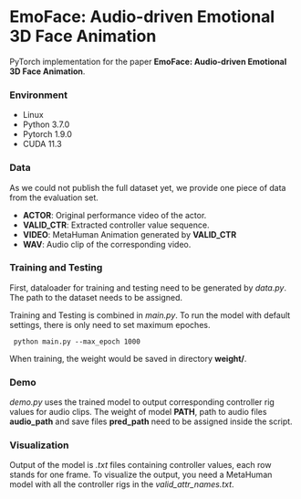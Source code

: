 # EmoFace: Audio-driven Emotional 3D Face Animation

PyTorch implementation for the paper **EmoFace: Audio-driven Emotional 3D Face Animation**.

### Environment

- Linux
- Python 3.7.0
- Pytorch 1.9.0
- CUDA 11.3

### Data

As we could not publish the full dataset yet, we provide one piece of data from the evaluation set. 

- **ACTOR**: Original performance video of the actor.
- **VALID_CTR**: Extracted controller value sequence.
- **VIDEO**: MetaHuman Animation generated by **VALID_CTR**
- **WAV**: Audio clip of the corresponding video.

### Training and Testing

First, dataloader for training and testing need to be generated by *data.py*. The path to the dataset needs to be assigned.

Training and Testing is combined in *main.py*. To run the model with default settings, there is only need to set maximum epoches.

```
 python main.py --max_epoch 1000
```

When training, the weight would be saved in directory **weight/**.

### Demo

*demo.py* uses the trained model to output corresponding controller rig values for audio clips. The weight of model **PATH**,  path to audio files **audio_path** and save files **pred_path** need to be assigned inside the script. 

### Visualization

Output of the model is *.txt* files containing controller values, each row stands for one frame. To visualize the output, you need a MetaHuman model with all the controller rigs in the *valid_attr_names.txt*.